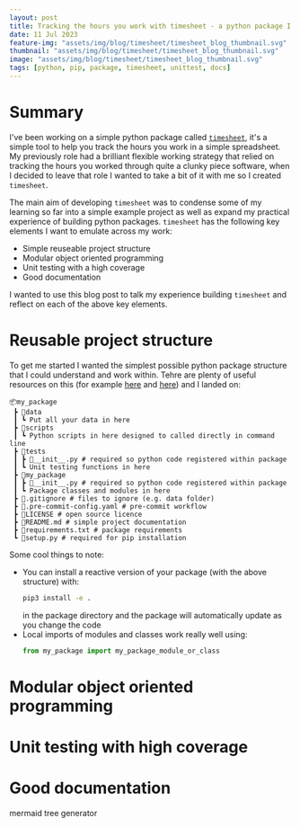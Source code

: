 ```yaml
---
layout: post
title: Tracking the hours you work with timesheet - a python package I built
date: 11 Jul 2023
feature-img: "assets/img/blog/timesheet/timesheet_blog_thumbnail.svg"
thumbnail: "assets/img/blog/timesheet/timesheet_blog_thumbnail.svg"
image: "assets/img/blog/timesheet/timesheet_blog_thumbnail.svg" 
tags: [python, pip, package, timesheet, unittest, docs]
---
```


# Summary

I've been working on a simple python package called [`timesheet`](https://github.com/JosephCrispell/timesheet), it's a simple tool to help you track the hours you work in a simple spreadsheet. My previously role had a brilliant flexible working strategy that relied on tracking the hours you worked through quite a clunky piece software, when I decided to leave that role I wanted to take a bit of it with me so I created `timesheet`.

The main aim of developing `timesheet` was to condense some of my learning so far into a simple example project as well as expand my practical experience of building python packages. `timesheet` has the following key elements I want to emulate across my work:
- Simple reuseable project structure
- Modular object oriented programming
- Unit testing with a high coverage
- Good documentation

I wanted to use this blog post to talk my experience building `timesheet` and reflect on each of the above key elements.

# Reusable project structure

To get me started I wanted the simplest possible python package structure that I could understand and work within. Tehre are plenty of useful resources on this (for example [here](https://docs.python-guide.org/writing/structure/) and [here](https://github.com/navdeep-G/samplemod)) and I landed on:

```
📦my_package
 ┣ 📂data
 ┃ ┗ Put all your data in here
 ┣ 📂scripts
 ┃ ┗ Python scripts in here designed to called directly in command line
 ┣ 📂tests
 ┃ ┣ 📜__init__.py # required so python code registered within package
 ┃ ┗ Unit testing functions in here
 ┣ 📂my_package
 ┃ ┣ 📜__init__.py # required so python code registered within package
 ┃ ┗ Package classes and modules in here
 ┣ 📜.gitignore # files to ignore (e.g. data folder)
 ┣ 📜.pre-commit-config.yaml # pre-commit workflow
 ┣ 📜LICENSE # open source licence
 ┣ 📜README.md # simple project documentation
 ┣ 📜requirements.txt # package requirements
 ┗ 📜setup.py # required for pip installation
```

Some cool things to note:
- You can install a reactive version of your package (with the above structure) with:
  ```bash
  pip3 install -e .
  ```
  in the package directory and the package will automatically update as you change the code
- Local imports of modules and classes work really well using:
  ```python
  from my_package import my_package_module_or_class
  ``` 

# Modular object oriented programming

# Unit testing with high coverage

# Good documentation
mermaid
tree generator
